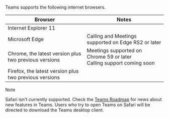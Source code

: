 Teams supports the following internet browsers.

|Browser  |Notes  |
|---------|---------|
|Internet Explorer 11     |         |
|Microsoft Edge    |Calling and Meetings supported on Edge RS2 or later |
|Chrome, the latest version plus two previous versions     | Meetings supported on Chrome 59 or later<br>  Calling support coming soon     |
|Firefox, the latest version plus two previous versions     |         |

> [!NOTE]
> Safari isn't currently supported. Check the [Teams Roadmap](http://aka.ms/TeamsRoadmap) for news about new features in Teams. Users who try to open Teams on Safari will be directed to download the Teams desktop client.
